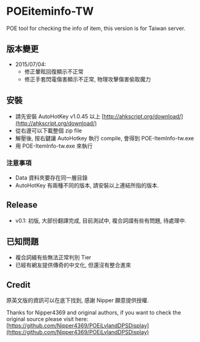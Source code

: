 POEiteminfo-TW
==============

POE tool for checking the info of item, this version is for Taiwan server.

## 版本變更 ##
* 2015/07/04: 
	- 修正暈眩回復顯示不正常
	- 修正手套閃電傷害顯示不正常, 物理攻擊傷害偷取魔力


## 安裝 ##
- 請先安裝 AutoHotKey v1.0.45 以上 [http://ahkscript.org/download/](http://ahkscript.org/download/)
- 從右邊可以下載整個 zip file
- 解壓後, 按右鍵讓 AutoHotkey 執行 compile, 會得到 POE-ItemInfo-tw.exe
- 用 POE-ItemInfo-tw.exe 來執行

### 注意事項 ###
- Data 資料夾要存在同一層目錄
- AutoHotKey 有兩種不同的版本, 請安裝以上連結所指的版本.


## Release ##
- v0.1: 初版, 大部份翻譯完成, 目前測試中, 複合詞諁有些有問題, 待處理中. 

## 已知問題 ##
- 複合詞綴有些無法正常判別 Tier
- 已經有網友提供傳奇的中文化, 但還沒有整合進來

## Credit ##
原英文版的資訊可以在底下找到, 感謝 Nipper 願意提供授權.

Thanks for Nipper4369 and original authors, if you want to check the original source please visit here:
[https://github.com/Nipper4369/POEiLvlandDPSDisplay](https://github.com/Nipper4369/POEiLvlandDPSDisplay)
